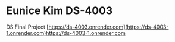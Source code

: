 # Eunice Kim DS-4003
DS Final Project
[https://ds-4003.onrender.com](https://ds-4003-1.onrender.com)https://ds-4003-1.onrender.com

